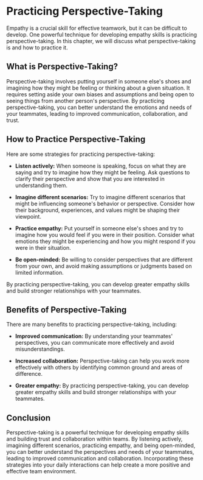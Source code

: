 # Practicing Perspective-Taking

Empathy is a crucial skill for effective teamwork, but it can be difficult to develop. One powerful technique for developing empathy skills is practicing perspective-taking. In this chapter, we will discuss what perspective-taking is and how to practice it.

What is Perspective-Taking?
---------------------------

Perspective-taking involves putting yourself in someone else's shoes and imagining how they might be feeling or thinking about a given situation. It requires setting aside your own biases and assumptions and being open to seeing things from another person's perspective. By practicing perspective-taking, you can better understand the emotions and needs of your teammates, leading to improved communication, collaboration, and trust.

How to Practice Perspective-Taking
----------------------------------

Here are some strategies for practicing perspective-taking:

* **Listen actively:** When someone is speaking, focus on what they are saying and try to imagine how they might be feeling. Ask questions to clarify their perspective and show that you are interested in understanding them.

* **Imagine different scenarios:** Try to imagine different scenarios that might be influencing someone's behavior or perspective. Consider how their background, experiences, and values might be shaping their viewpoint.

* **Practice empathy:** Put yourself in someone else's shoes and try to imagine how you would feel if you were in their position. Consider what emotions they might be experiencing and how you might respond if you were in their situation.

* **Be open-minded:** Be willing to consider perspectives that are different from your own, and avoid making assumptions or judgments based on limited information.

By practicing perspective-taking, you can develop greater empathy skills and build stronger relationships with your teammates.

Benefits of Perspective-Taking
------------------------------

There are many benefits to practicing perspective-taking, including:

* **Improved communication:** By understanding your teammates' perspectives, you can communicate more effectively and avoid misunderstandings.

* **Increased collaboration:** Perspective-taking can help you work more effectively with others by identifying common ground and areas of difference.

* **Greater empathy:** By practicing perspective-taking, you can develop greater empathy skills and build stronger relationships with your teammates.

Conclusion
----------

Perspective-taking is a powerful technique for developing empathy skills and building trust and collaboration within teams. By listening actively, imagining different scenarios, practicing empathy, and being open-minded, you can better understand the perspectives and needs of your teammates, leading to improved communication and collaboration. Incorporating these strategies into your daily interactions can help create a more positive and effective team environment.

